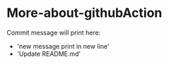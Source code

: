 # More-about-githubAction

Commit message will print here:
- 'new message print in new line'
- 'Update README.md'

